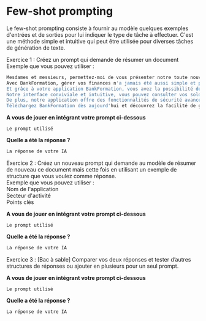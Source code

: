# Few-shot prompting
Le few-shot prompting consiste à fournir au modèle quelques exemples d'entrées et de sorties pour lui indiquer le type de tâche à effectuer. C'est une méthode simple et intuitive qui peut être utilisée pour diverses tâches de génération de texte. 


Exercice 1 : Créez un prompt qui demande de résumer un document  
Exemple que vous pouvez utiliser :  
```bash
Mesdames et messieurs, permettez-moi de vous présenter notre toute nouvelle application mobile bancaire, "BankFormation". 
Avec BankFormation, gérer vos finances n'a jamais été aussi simple et pratique. 
Et grâce à votre application BankFormation, vous avez la possibilité de faire rembourser à 33% les formations que vous prenez.
Notre interface conviviale et intuitive, vous pouvez consulter vos soldes, effectuer des virements, payer vos factures et suivre vos dépenses en quelques clics seulement. 
De plus, notre application offre des fonctionnalités de sécurité avancées pour assurer la protection de vos informations financières. 
Téléchargez BankFormation dès aujourd'hui et découvrez la facilité de gérer vos finances en déplacement. Merci de votre attention et bonne journée !
```

**A vous de jouer en intégrant votre prompt ci-dessous**

```
Le prompt utilisé
```
**Quelle a été la réponse ?**

```bash
La réponse de votre IA
```


Exercice 2 : Créez un nouveau prompt qui demande au modèle de résumer de nouveau ce document mais cette fois en utilisant un exemple de structure que vous voulez comme réponse.   
Exemple que vous pouvez utiliser :  
Nom de l'application  
Secteur d'activité  
Points clés  

**A vous de jouer en intégrant votre prompt ci-dessous**

```
Le prompt utilisé
```
**Quelle a été la réponse ?**

```bash
La réponse de votre IA
```

Exercice 3 : [Bac à sable] Comparer vos deux réponses et tester d’autres structures de réponses ou ajouter en plusieurs pour un seul prompt.

**A vous de jouer en intégrant votre prompt ci-dessous**

```
Le prompt utilisé
```
**Quelle a été la réponse ?**

```bash
La réponse de votre IA
```